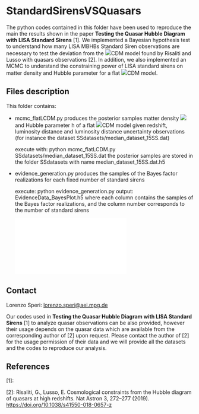 # StandardSirensVSQuasars

The python codes contained in this folder have been used to reproduce the main the results shown in the paper **Testing the Quasar Hubble Diagram with LISA Standard Sirens** [1]. We implemented a Bayesian hypothesis test to understand how many LISA MBHBs Standard Siren observations are necessary to test the deviation from the <img src="https://render.githubusercontent.com/render/math?math=\Lambda">CDM model found by Risaliti and Lusso with quasars observations [2]. 
In addition, we also implemented an MCMC to understand the constraining power of LISA standard sirens on matter density and Hubble parameter for a flat <img src="https://render.githubusercontent.com/render/math?math=\Lambda">CDM model.

## Files description

This folder contains:

- mcmc_flatLCDM.py 
    produces the posterior samples matter density  <img src="https://render.githubusercontent.com/render/math?math=\Omega _m"> and Hubble parameter h of a flat <img src="https://render.githubusercontent.com/render/math?math=\Lambda">CDM model given redshift, luminosity distance and luminosity distance uncertainty observations (for instance the dataset SSdatasets/median_dataset_15SS.dat)
    
    execute with: python mcmc_flatLCDM.py SSdatasets/median_dataset_15SS.dat
    the posterior samples are stored in the folder SSdatasets with name median_dataset_15SS.dat.h5
    
- evidence_generation.py
    produces the samples of the Bayes factor realizations for each fixed number of standard sirens
    
    execute: python evidence_generation.py
    output: EvidenceData_BayesPlot.h5
    where each column contains the samples of the Bayes factor realizations, and the column number corresponds to the number of standard sirens

    ![](plots/bayes_factor_O12_nSS.pdf)

## Contact

Lorenzo Speri: lorenzo.speri@aei.mpg.de

Our codes used in **Testing the Quasar Hubble Diagram with LISA Standard Sirens** [1] to analyze quasar observations can be also provided, however their usage depends on the quasar data which are available from the corresponding author of [2] upon request.
Please contact the author of [2] for the usage permission of their data and we will provide all the datasets and the codes to reproduce our analysis.


## References

[1]: 

[2]: Risaliti, G., Lusso, E. Cosmological constraints from the Hubble diagram of quasars at high redshifts. Nat Astron 3, 272–277 (2019). https://doi.org/10.1038/s41550-018-0657-z